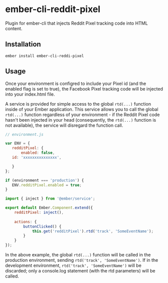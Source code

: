 ember-cli-reddit-pixel
==============================================================================

Plugin for ember-cli that injects Reddit Pixel tracking code into HTML <head> content. 

Installation
------------------------------------------------------------------------------

```
ember install ember-cli-reddi-pixel
```


Usage
------------------------------------------------------------------------------

Once your environment is configred to include your Pixel id (and the enabled flag is set to true), the Facebook 
 Pixel tracking code will be injected into your index.html file.
 
A service is provided for simple access to the global `rtd(...)` function inside of your Ember application.
 This service allows you to call the global `rtd(...)` function regardless of your environment - if the 
 Reddit Pixel code hasn't been injected in your head (consequently, the `rtd(...)` function 
 is not available), the service will disregard the function call. 
 
 ```js
// environment.js
 
var ENV = {
	redditPixel: {
    	enabled: false,
	id: 'xxxxxxxxxxxxxxx',

    }
};
 
if (environment === 'production') {
	ENV.redditPixel.enabled = true;
}
 ```
 
```javascript
import { inject } from '@ember/service';

export default Ember.Component.extend({
	redditPixel: inject(),
	
	actions: {
		buttonClicked() {
			this.get('redditPixel').rtd('track', 'SomeEventName');
		}
	}
});

```

In the above example, the global `rtd(...)` function will be called in  the production environment, sending 
 `rtd('track', 'SomeEventName')`. If in the development environment, `rtd('track', 'SomeEventName')` will be
 discarded; only a console.log statement (with the rtd parameters) will be called. 
